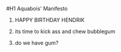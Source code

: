 #H1 Aquabois' Manifesto
1. HAPPY BIRTHDAY HENDRIK

2. its time to kick ass and chew bubblegum

3. do we have gum?
